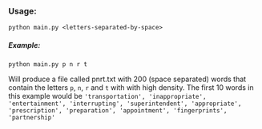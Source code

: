 ### Usage:

`python main.py <letters-separated-by-space>` 

##### Example:

`python main.py p n r t`

Will produce a file called pnrt.txt with 200 (space separated) words that contain the letters `p`, `n`, `r` and `t` with with high density.
The first 10 words in this example would be `'transportation', 'inappropriate', 'entertainment', 'interrupting', 'superintendent', 'appropriate', 'prescription', 'preparation', 'appointment', 'fingerprints', 'partnership'`
